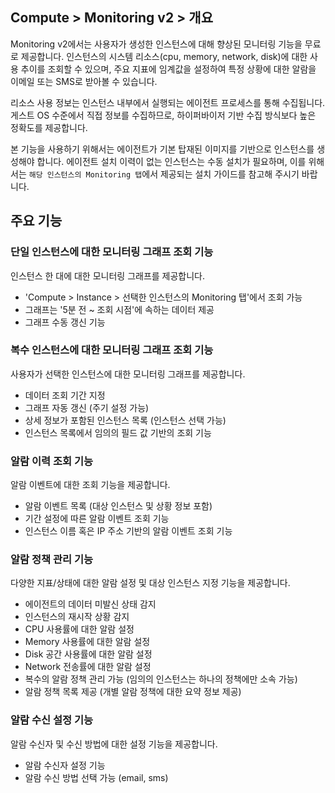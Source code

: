 ## Compute > Monitoring v2 > 개요

Monitoring v2에서는 사용자가 생성한 인스턴스에 대해 향상된 모니터링 기능을 무료로 제공합니다.
인스턴스의 시스템 리소스(cpu, memory, network, disk)에 대한 사용 추이를 조회할 수 있으며, 주요 지표에 임계값을 설정하여 특정 상황에 대한 알람을 이메일 또는 SMS로 받아볼 수 있습니다.

리소스 사용 정보는 인스턴스 내부에서 실행되는 에이전트 프로세스를 통해 수집됩니다.
게스트 OS 수준에서 직접 정보를 수집하므로, 하이퍼바이저 기반 수집 방식보다 높은 정확도를 제공합니다.

본 기능을 사용하기 위해서는 에이전트가 기본 탑재된 이미지를 기반으로 인스턴스를 생성해야 합니다.
에이전트 설치 이력이 없는 인스턴스는 수동 설치가 필요하며, 이를 위해서는 `해당 인스턴스의 Monitoring 탭`에서 제공되는 설치 가이드를 참고해 주시기 바랍니다.

## 주요 기능


### 단일 인스턴스에 대한 모니터링 그래프 조회 기능
인스턴스 한 대에 대한 모니터링 그래프를 제공합니다.

* 'Compute > Instance > 선택한 인스턴스의 Monitoring 탭'에서 조회 가능
* 그래프는 '5분 전 ~ 조회 시점'에 속하는 데이터 제공
* 그래프 수동 갱신 기능


### 복수 인스턴스에 대한 모니터링 그래프 조회 기능
사용자가 선택한 인스턴스에 대한 모니터링 그래프를 제공합니다.

* 데이터 조회 기간 지정
* 그래프 자동 갱신 (주기 설정 가능)
* 상세 정보가 포함된 인스턴스 목록 (인스턴스 선택 가능)
* 인스턴스 목록에서 임의의 필드 값 기반의 조회 기능
 
### 알람 이력 조회 기능
알람 이벤트에 대한 조회 기능을 제공합니다.

* 알람 이벤트 목록 (대상 인스턴스 및 상황 정보 포함)
* 기간 설정에 따른 알람 이벤트 조회 기능
* 인스턴스 이름 혹은 IP 주소 기반의 알람 이벤트 조회 기능

### 알람 정책 관리 기능
다양한 지표/상태에 대한 알람 설정 및 대상 인스턴스 지정 기능을 제공합니다.

* 에이전트의 데이터 미발신 상태 감지
* 인스턴스의 재시작 상황 감지
* CPU 사용률에 대한 알람 설정
* Memory 사용률에 대한 알람 설정
* Disk 공간 사용률에 대한 알람 설정
* Network 전송률에 대한 알람 설정
* 복수의 알람 정책 관리 가능 (임의의 인스턴스는 하나의 정책에만 소속 가능)
* 알람 정책 목록 제공 (개별 알람 정책에 대한 요약 정보 제공)

### 알람 수신 설정 기능
알람 수신자 및 수신 방법에 대한 설정 기능을 제공합니다.

* 알람 수신자 설정 기능
* 알람 수신 방법 선택 가능 (email, sms)
